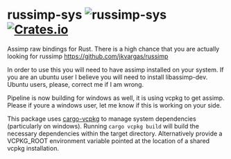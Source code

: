 # russimp-sys ![russimp-sys](https://github.com/jkvargas/russimp-sys/workflows/russimp-sys/badge.svg?branch=main) [![Crates.io](https://img.shields.io/crates/v/russimp-sys.svg)](https://crates.io/crates/russimp-sys)

Assimp raw bindings for Rust. 
There is a high chance that you are actually looking for russimp https://github.com/jkvargas/russimp

In order to use this you will need to have assimp installed on your system.
If you are an ubuntu user I believe you will need to install libassimp-dev.
Ubuntu users, please, correct me if I am wrong.

Pipeline is now building for windows as well, it is using vcpkg to get assimp.
Please if youre a windows user, let me know if this is working on your side.

This package uses [cargo-vcpkg](https://crates.io/crates/cargo-vcpkg) to manage system dependencies (particularly on 
windows). Running ```cargo vcpkg build``` will build the necessary dependencies within the target directory. 
Alternatively provide a VCPKG_ROOT environment variable pointed at the location of a shared vcpkg installation.
